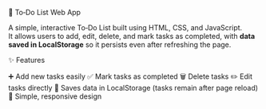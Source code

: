 📝 To‑Do List Web App

A simple, interactive To‑Do List built using HTML, CSS, and JavaScript.  
It allows users to add, edit, delete, and mark tasks as completed, with **data saved in LocalStorage** so it persists even after refreshing the page.

 ✨ Features

 ➕ Add new tasks easily
 ✅ Mark tasks as completed
 🗑 Delete tasks
 ✏ Edit tasks directly
 💾 Saves data in LocalStorage (tasks remain after page reload)
 🎨 Simple, responsive design


